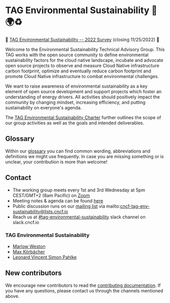 # TAG Environmental Sustainability 🌳🌍♻️

🌱 [TAG Environmental Sustainability -- 2022 Survey](https://www.surveymonkey.com/r/TAG-Environmental-Sustainability-2022) (closing 11/25/2022) 🌱

Welcome to the Environmental Sustainability Technical Advisory Group. This TAG works with the open source community to define environmental sustainability factors for the cloud native landscape, incubate and advocate open source projects to observe and measure Cloud Native infrastructure carbon footprint, optimize and eventually reduce carbon footprint and promote Cloud Native infrastructure to combat environmental challenges. 

We want to raise awareness of environmental sustainability as a key element of open source development and support projects which foster an understanding of energy drivers. 
All activities should positively impact the community by changing mindset, increasing efficiency, and putting sustainability on everyone's agenda.

The [TAG Environmental Sustainability Charter](charter.md) further outlines the scope of our group activities as well as the goals and intended deliverables.

## Glossary

Within our [glossary](./glossary/glossary.md) you can find common wording, abbreviations and definitions we might use frequently. 
In case you are missing something or is unclear, your contribution is more than welcome!

## Contact

* The working group meets every 1st and 3rd Wednesday at 5pm CEST/GMT+2 (8am Pacific) on [Zoom](https://zoom.us/my/cncftagenvsustainability)
* Meeting notes & agenda can be found [here](https://docs.google.com/document/d/1TkmMyXJABC66NfYmivnh7z8Y_vpq9f9foaOuDVQS_Lo/edit#)
* Public discussion runs on our [mailing list](https://lists.cncf.io/g/cncf-tag-env-sustainability/) via mailto:cncf-tag-env-sustainability@lists.cncf.io
* Reach us at [#tag-environmental-sustainability](https://cloud-native.slack.com/archives/C03F270PDU6) slack channel on slack.cncf.io

### TAG Environmental Sustainability
* [Marlow Weston](https://github.com/catblade)
* [Max Körbächer](https://github.com/mkorbi)
* [Leonard Vincent Simon Pahlke](https://github.com/leonardpahlke)

## New contributors

We encourage new contributors to read the [contributing documentation](CONTRIBUTING.md). If you have any questions, please contact us through the channels mentioned above.
